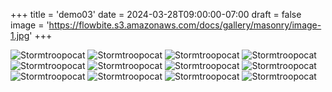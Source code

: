 +++
title = 'demo03'
date = 2024-03-28T09:00:00-07:00
draft = false
image = 'https://flowbite.s3.amazonaws.com/docs/gallery/masonry/image-1.jpg'
+++

![Stormtroopocat](https://flowbite.s3.amazonaws.com/docs/gallery/masonry/image.jpg "The Stormtroopocat")
![Stormtroopocat](https://flowbite.s3.amazonaws.com/docs/gallery/masonry/image-1.jpg "The Stormtroopocat")
![Stormtroopocat](https://flowbite.s3.amazonaws.com/docs/gallery/masonry/image-2.jpg "The Stormtroopocat")
![Stormtroopocat](https://flowbite.s3.amazonaws.com/docs/gallery/masonry/image-3.jpg "The Stormtroopocat")
![Stormtroopocat](https://flowbite.s3.amazonaws.com/docs/gallery/masonry/image-4.jpg "The Stormtroopocat")
![Stormtroopocat](https://flowbite.s3.amazonaws.com/docs/gallery/masonry/image-5.jpg "The Stormtroopocat")
![Stormtroopocat](https://flowbite.s3.amazonaws.com/docs/gallery/masonry/image-6.jpg "The Stormtroopocat")
![Stormtroopocat](https://flowbite.s3.amazonaws.com/docs/gallery/masonry/image-7.jpg "The Stormtroopocat")
![Stormtroopocat](https://flowbite.s3.amazonaws.com/docs/gallery/masonry/image-8.jpg "The Stormtroopocat")
![Stormtroopocat](https://flowbite.s3.amazonaws.com/docs/gallery/masonry/image-9.jpg "The Stormtroopocat")
![Stormtroopocat](https://flowbite.s3.amazonaws.com/docs/gallery/masonry/image-10.jpg "The Stormtroopocat")
![Stormtroopocat](https://flowbite.s3.amazonaws.com/docs/gallery/masonry/image-11.jpg "The Stormtroopocat")


